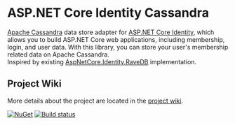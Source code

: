 # ASP.NET Core Identity Cassandra
[Apache Cassandra](https://cassandra.apache.org/) data store adapter for [ASP.NET Core Identity](https://github.com/aspnet/Identity), which allows you to build ASP.NET Core web applications, including membership, login, and user data. With this library, you can store your user's membership related data on Apache Cassandra.  
Inspired by existing [AspNetCore.Identity.RaveDB](https://github.com/ElemarJR/AspNetCore.Identity.RavenDB) implementation.

## Project Wiki
More details about the project are located in the [project wiki](https://github.com/lkubis/AspNetCore.Identity.Cassandra/wiki).

[![NuGet](https://img.shields.io/nuget/v/AspNetCore.Identity.Cassandra.svg?style=flat-square&label=nuget)](https://www.nuget.org/packages/AspNetCore.Identity.Cassandra/)
[![Build status](https://ci.appveyor.com/api/projects/status/dov86l25uj8wehth?svg=true)](https://ci.appveyor.com/project/lkubis/aspnetcore-identity-cassandra)
